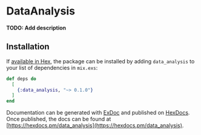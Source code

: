 # DataAnalysis

**TODO: Add description**

## Installation

If [available in Hex](https://hex.pm/docs/publish), the package can be installed
by adding `data_analysis` to your list of dependencies in `mix.exs`:

```elixir
def deps do
  [
    {:data_analysis, "~> 0.1.0"}
  ]
end
```

Documentation can be generated with [ExDoc](https://github.com/elixir-lang/ex_doc)
and published on [HexDocs](https://hexdocs.pm). Once published, the docs can
be found at [https://hexdocs.pm/data_analysis](https://hexdocs.pm/data_analysis).

